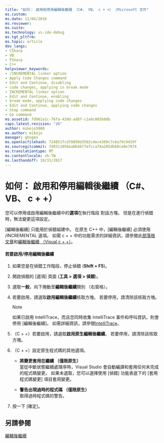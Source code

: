 ```yaml
---
title: "如何： 啟用和停用編輯後繼續 （C#、 VB、 c + +） |Microsoft 文件"
ms.custom: 
ms.date: 11/04/2016
ms.reviewer: 
ms.suite: 
ms.technology: vs-ide-debug
ms.tgt_pltfrm: 
ms.topic: article
dev_langs:
- CSharp
- VB
- FSharp
- C++
helpviewer_keywords:
- /INCREMENTAL linker option
- Apply Code Changes command
- Edit and Continue, disabling
- code changes, applying in break mode
- INCREMENTAL linker option
- Edit and Continue, enabling
- break mode, applying code changes
- Edit and Continue, applying code changes
- Step command
- Go command
ms.assetid: fd961a1c-76fa-420d-ad8f-c1a6c003b0db
caps.latest.revision: "26"
author: mikejo5000
ms.author: mikejo
manager: ghogen
ms.openlocfilehash: 724851fcd78050d3502cdec4369c7c6a79c9419f
ms.sourcegitcommit: f40311056ea0b4677efcca74a285dbb0ce0e7974
ms.translationtype: MT
ms.contentlocale: zh-TW
ms.lasthandoff: 10/31/2017
---
```

# <a name="how-to-enable-and-disable-edit-and-continue-c-vb-c"></a>如何： 啟用和停用編輯後繼續 （C#、 VB、 c + +）
您可以停用或啟用編輯後繼續中的**選項**在執行階段 對話方塊。 但是在進行偵錯時，無法變更這項設定。  
  
[編輯後繼續] 只能用於偵錯組建中。 在原生 C++ 中，[編輯後繼續] 必須使用 /INCREMENTAL 選項。 如需 c + + 中的功能需求的詳細資訊，請參閱此[部落格文章](https://blogs.msdn.microsoft.com/vcblog/2016/07/01/c-edit-and-continue-in-visual-studio-2015-update-3/)和[編輯後繼續 （Visual c + +）](../debugger/edit-and-continue-visual-cpp.md)。
  
#### <a name="to-enabledisable-edit-and-continue"></a>若要啟用/停用編輯後繼續   
  
1.  如果您是在偵錯工作階段，停止偵錯 (**Shift + F5**)。

2.  開啟偵錯的 [選項] 頁面 (**工具 > 選項 > 偵錯**)。
  
3.  選取**一般**，向下捲動至**編輯後繼續**類別 （右窗格）。  
  
4.  若要啟用，請選取**啟用編輯後繼續**核取方塊。 若要停用，請清除該核取方塊。  
  
    > [!NOTE]
    >  如果已啟用 IntelliTrace，而且您同時收集 IntelliTrace 事件和呼叫資訊，則會停用 [編輯後繼續]。 如需詳細資訊，請參閱[IntelliTrace](../debugger/intellitrace.md)。

5. （C + +）若要啟用，請選取**啟用原生編輯後繼續**。 若要停用，請清除該核取方塊。

6. （C + +）設定原生程式碼的其他選項。

    - **將變更套用在繼續 （僅限原生）**  
        當從中斷狀態繼續處理序時，Visual Studio 會自動編譯和套用任何未完成的程式碼變更。 如果未選取，您可以選擇使用 [偵錯] 功能表底下的 [套用程式碼變更] 項目套用變更。  
  
    - **警告出現過時的程式碼 （僅限原生）**  
        取得過時程式碼的警告。 
  
7.  按一下 [確定]。    
  
## <a name="see-also"></a>另請參閱  
 [編輯後繼續](../debugger/edit-and-continue.md)